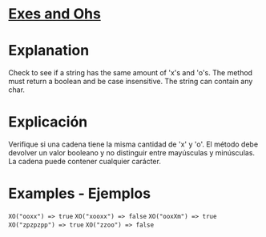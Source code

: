 # [Exes and Ohs](https://www.codewars.com/kata/55908aad6620c066bc00002a)

# Explanation
Check to see if a string has the same amount of 'x's and 'o's. The method must return a boolean and be case insensitive. The string can contain any char.

# Explicación
Verifique si una cadena tiene la misma cantidad de 'x' y 'o'. El método debe devolver un valor booleano y no distinguir entre mayúsculas y minúsculas. La cadena puede contener cualquier carácter.

# Examples - Ejemplos
`XO("ooxx") => true`
`XO("xooxx") => false`
`XO("ooxXm") => true`
`XO("zpzpzpp") => true`
`XO("zzoo") => false`
